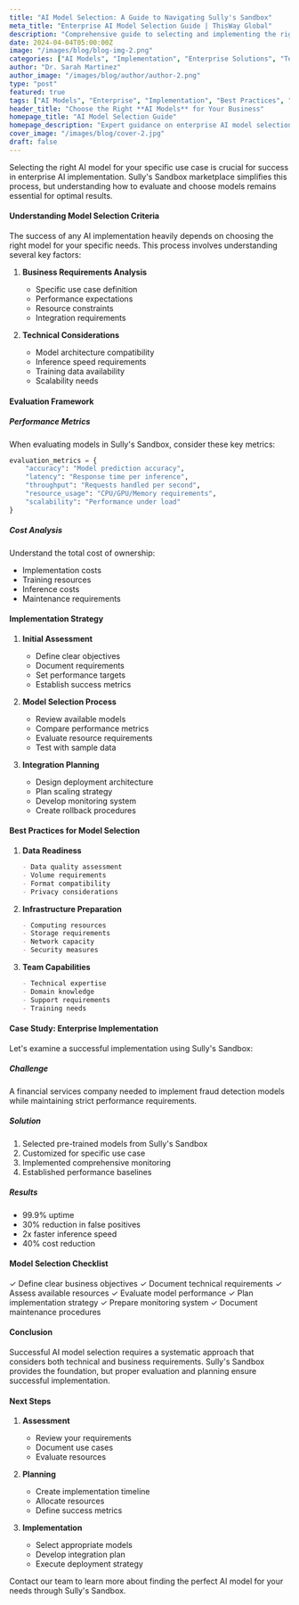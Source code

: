 ```yaml
---
title: "AI Model Selection: A Guide to Navigating Sully's Sandbox"
meta_title: "Enterprise AI Model Selection Guide | ThisWay Global"
description: "Comprehensive guide to selecting and implementing the right AI models for your business needs using Sully's Sandbox marketplace."
date: 2024-04-04T05:00:00Z
image: "/images/blog/blog-img-2.png"
categories: ["AI Models", "Implementation", "Enterprise Solutions", "Technical Guides"]
author: "Dr. Sarah Martinez"
author_image: "/images/blog/author/author-2.png"
type: "post"
featured: true
tags: ["AI Models", "Enterprise", "Implementation", "Best Practices", "Sully's Sandbox", "Model Selection"]
header_title: "Choose the Right **AI Models** for Your Business"
homepage_title: "AI Model Selection Guide"
homepage_description: "Expert guidance on enterprise AI model selection"
cover_image: "/images/blog/cover-2.jpg"
draft: false
---
```


Selecting the right AI model for your specific use case is crucial for success in enterprise AI implementation. Sully's Sandbox marketplace simplifies this process, but understanding how to evaluate and choose models remains essential for optimal results.

#### Understanding Model Selection Criteria

The success of any AI implementation heavily depends on choosing the right model for your specific needs. This process involves understanding several key factors:

1. **Business Requirements Analysis**
   - Specific use case definition
   - Performance expectations
   - Resource constraints
   - Integration requirements

2. **Technical Considerations**
   - Model architecture compatibility
   - Inference speed requirements
   - Training data availability
   - Scalability needs

#### Evaluation Framework

##### Performance Metrics
When evaluating models in Sully's Sandbox, consider these key metrics:

```python
evaluation_metrics = {
    "accuracy": "Model prediction accuracy",
    "latency": "Response time per inference",
    "throughput": "Requests handled per second",
    "resource_usage": "CPU/GPU/Memory requirements",
    "scalability": "Performance under load"
}
```

##### Cost Analysis
Understand the total cost of ownership:
- Implementation costs
- Training resources
- Inference costs
- Maintenance requirements

#### Implementation Strategy

1. **Initial Assessment**
   - Define clear objectives
   - Document requirements
   - Set performance targets
   - Establish success metrics

2. **Model Selection Process**
   - Review available models
   - Compare performance metrics
   - Evaluate resource requirements
   - Test with sample data

3. **Integration Planning**
   - Design deployment architecture
   - Plan scaling strategy
   - Develop monitoring system
   - Create rollback procedures

#### Best Practices for Model Selection

1. **Data Readiness**
   ```markdown
   - Data quality assessment
   - Volume requirements
   - Format compatibility
   - Privacy considerations
   ```

2. **Infrastructure Preparation**
   ```markdown
   - Computing resources
   - Storage requirements
   - Network capacity
   - Security measures
   ```

3. **Team Capabilities**
   ```markdown
   - Technical expertise
   - Domain knowledge
   - Support requirements
   - Training needs
   ```

#### Case Study: Enterprise Implementation

Let's examine a successful implementation using Sully's Sandbox:

##### Challenge
A financial services company needed to implement fraud detection models while maintaining strict performance requirements.

##### Solution
1. Selected pre-trained models from Sully's Sandbox
2. Customized for specific use case
3. Implemented comprehensive monitoring
4. Established performance baselines

##### Results
- 99.9% uptime
- 30% reduction in false positives
- 2x faster inference speed
- 40% cost reduction

#### Model Selection Checklist

✓ Define clear business objectives
✓ Document technical requirements
✓ Assess available resources
✓ Evaluate model performance
✓ Plan implementation strategy
✓ Prepare monitoring system
✓ Document maintenance procedures

#### Conclusion

Successful AI model selection requires a systematic approach that considers both technical and business requirements. Sully's Sandbox provides the foundation, but proper evaluation and planning ensure successful implementation.

#### Next Steps

1. **Assessment**
   - Review your requirements
   - Document use cases
   - Evaluate resources

2. **Planning**
   - Create implementation timeline
   - Allocate resources
   - Define success metrics

3. **Implementation**
   - Select appropriate models
   - Develop integration plan
   - Execute deployment strategy

Contact our team to learn more about finding the perfect AI model for your needs through Sully's Sandbox.
